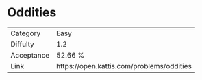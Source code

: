 # Oddities

<table>
    <tr>
        <td>Category</td>
        <td>Easy</td>
    </tr>
    <tr>
        <td>Diffulty</td>
        <td>1.2</td>
    </tr>
    <tr>
        <td>Acceptance</td>
        <td>52.66 %</td>
    </tr>
    <tr>
        <td>Link</td>
        <td>https://open.kattis.com/problems/oddities</td>
    </tr>
</table>